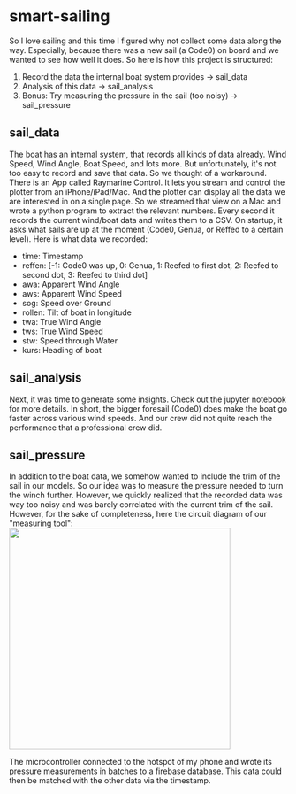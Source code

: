 # smart-sailing
So I love sailing and this time I figured why not collect some data along the way. Especially, because there was a new sail (a Code0) on board and we wanted to see how well it does. So here is how this project is structured:
1. Record the data the internal boat system provides -> sail_data
2. Analysis of this data -> sail_analysis
3. Bonus: Try measuring the pressure in the sail (too noisy) -> sail_pressure

## sail_data
The boat has an internal system, that records all kinds of data already. Wind Speed, Wind Angle, Boat Speed, and lots more. But unfortunately, it's not too easy to record and save that data. So we thought of a workaround. There is an App called Raymarine Control. It lets you stream and control the plotter from an iPhone/iPad/Mac. And the plotter can display all the data we are interested in on a single page. So we streamed that view on a Mac and wrote a python program to extract the relevant numbers. Every second it records the current wind/boat data and writes them to a CSV. On startup, it asks what sails are up at the moment (Code0, Genua, or Reffed to a certain level). Here is what data we recorded:
- time: Timestamp
- reffen: [-1: Code0 was up, 0: Genua, 1: Reefed to first dot, 2: Reefed to second dot, 3: Reefed to third dot]
- awa: Apparent Wind Angle
- aws: Apparent Wind Speed
- sog: Speed over Ground
- rollen: Tilt of boat in longitude
- twa: True Wind Angle
- tws: True Wind Speed
- stw: Speed through Water
- kurs: Heading of boat

## sail_analysis
Next, it was time to generate some insights. Check out the jupyter notebook for more details. In short, the bigger foresail (Code0) does make the boat go faster across various wind speeds. And our crew did not quite reach the performance that a professional crew did.

## sail_pressure
In addition to the boat data, we somehow wanted to include the trim of the sail in our models. So our idea was to measure the pressure needed to turn the winch further. However, we quickly realized that the recorded data was way too noisy and was barely correlated with the current trim of the sail. However, for the sake of completeness, here the circuit diagram of our "measuring tool":
<img src="https://user-images.githubusercontent.com/46136690/182480501-4e4adc49-e393-4f2a-9d39-cc150c05f4f1.jpg" width="400">

The microcontroller connected to the hotspot of my phone and wrote its pressure measurements in batches to a firebase database. This data could then be matched with the other data via the timestamp.
